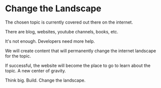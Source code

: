 # Change the Landscape

The chosen topic is currently covered out there on the internet.

There are blog, websites, youtube channels, books, etc.

It's not enough. Developers need more help.

We will create content that will permanently change the internet landscape for the topic.

If successful, the website will become the place to go to learn about the topic. A new center of gravity.

Think big. Build. Change the landscape.